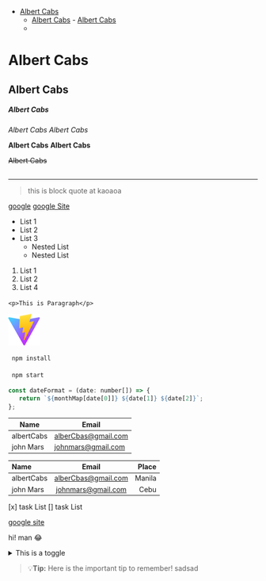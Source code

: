 <!--  insert table of content go cmd pallet ctr-shift-p -->

-  [Albert Cabs](#albert-cabs)
   -  [Albert Cabs](#albert-cabs-1) - [Albert Cabs](#albert-cabs-2)
   -  [](#)

<!-- heading -->

# Albert Cabs

## Albert Cabs

##### Albert Cabs

<!-- italics -->

_Albert Cabs_
_Albert Cabs_

<!-- strong or bold -->

**Albert Cabs**
**Albert Cabs**

<!-- strikethrought -->

~~Albert Cabs~~

## <!-- Horizontal Rule -->

---

<!-- block quote -->

> this is block quote at kaoaoa

<!-- link -->

[google](https://www.google.com)
[google Site](https://www.google.com/ 'Google Site')

<!-- UL -->

-  List 1
-  List 2
-  List 3
   -  Nested List
   -  Nested List

<!-- OL -->

1. List 1
2. List 2
3. List 4

<!-- Inline Code Block -->

`<p>This is Paragraph</p>`

<!-- Display Image -->

![ISP image](client/public/vite.svg)

<!-- Github Code -->

```bash
 npm install

 npm start
```

```javascript
const dateFormat = (date: number[]) => {
   return `${monthMap[date[0]]} ${date[1]} ${date[2]}`;
};
```

<!-- table -->

| Name       | Email               |
| ---------- | ------------------- |
| albertCabs | alberCbas@gmail.com |
| john Mars  | johnmars@gmail.com  |

| Name       |        Email        |  Place |
| :--------- | :-----------------: | -----: |
| albertCabs | alberCbas@gmail.com | Manila |
| john Mars  | johnmars@gmail.com  |   Cebu |

<!-- taxk list -->

[x] task List
[] task List

<!-- ref Link -->

[google site](cs)

[cs]: https://www.google.com/ 'google site'

<!-- emoji -->

hi! man :joy:

<!-- toggle -->
<details>
<summary> This is a toggle</summary>
constent of toggle
</details>

<!-- call out -->

> :bulb:**Tip:** Here is the important tip to remember!
> sadsad

